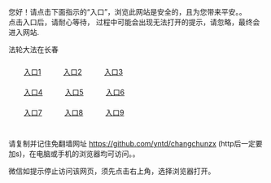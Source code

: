 您好！请点击下面指示的“入口”，浏览此网站是安全的，且为您带来平安。。 <br/>
点击入口后，请耐心等待， 过程中可能会出现无法打开的提示，请忽略，最终会进入网站. </br>

法轮大法在长春<br/>
<div style="padding:10px"><a style="margin:20px" target="_blank" href="https://d3owzd7v8gk7dq.cloudfront.net/2Qpsp?mstbc" id="ccLink1" rel="nofollow">入口1</a> <a target="_blank" style="margin:20px" href="https://d3ontk1kfgr7rk.cloudfront.net/2Qpsp?hgrpsu" id="ccLink2" rel="nofollow">入口2</a> <a style="margin:20px" target="_blank" href="https://d1y11hg97siukk.cloudfront.net/2Qpsp?rzmoin" id="ccLink3" rel="nofollow">入口3</a></div>

<div style="padding:10px" ><a style="margin:20px" target="_blank" href="https://d3owzd7v8gk7dq.cloudfront.net/2Qpsp?mstbc" id="ccLink4" rel="nofollow">入口4</a> <a style="margin:20px" href="https://d3ontk1kfgr7rk.cloudfront.net/2Qpsp?hgrpsu" target="_blank" id="ccLink5" rel="nofollow">入口5</a> <a style="margin:20px" href="https://d1y11hg97siukk.cloudfront.net/2Qpsp?rzmoin" target="_blank" id="ccLink6" rel="nofollow">入口6</a></div>

<div style="padding:10px"><a style="margin:20px" target="_blank" href="https://d3owzd7v8gk7dq.cloudfront.net/2Qpsp?mstbc" id="ccLink7" rel="nofollow">入口7</a> <a style="margin:20px" href="https://d3ontk1kfgr7rk.cloudfront.net/2Qpsp?hgrpsu" target="_blank" id="ccLink8" rel="nofollow">入口8</a> <a style="margin:20px" target="_blank" href="https://d1y11hg97siukk.cloudfront.net/2Qpsp?rzmoin" id="ccLink9" rel="nofollow">入口9</a></div>

<br/>



请复制并记住免翻墙网址 https://github.com/yntd/changchunzx (http后一定要加s)，在电脑或手机的浏览器均可访问。。<br/>

微信如提示停止访问该网页，须先点击右上角，选择浏览器打开。
